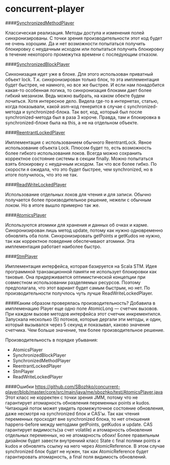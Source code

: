 concurrent-player
=================

####[SynchronizedMethodPlayer](/core/src/main/java/me/sbozhko/test/SynchronizedMethodPlayer.java)

Классическая реализация. Методы доступа и изменения полей синхронизированы. С точки зрения производительности этот код будет не очень хорошим. Да и нет возможности попытаться получить блокировку с неудачным исходом или попытаться получить блокировку в течение некоторого промежутка времени с последующим отказом. 

####[SynchronizedBlockPlayer](/core/src/main/java/me/sbozhko/test/SynchronizedBlockPlayer.java)

Синхонизация идет уже в блоке. Для этого использован приватный объект lock. Т.к. синхронизирован только блок, то эта имплементация будет быстрее, не намного, но все же быстрее. И если нам понадобится какая-то особенная логика, то синхронизация блоками дает более гибкий мезанизм. Ведь можно выбрать, на каком обекте будем лочиться. Хотя интересное дело. Видела где-то в интернетах, статью, когда показывали, какой asm-код генерится в случае с synchronized-метода и synchronized-блока. Так вот, код, который был после synchronized-метода был в раза 3 короче. Правда, там и блокировка в synchronized-блоке была на this, а не на отдельном объекте.

####[ReentrantLockedPlayer](/core/src/main/java/me/sbozhko/test/ReentrantLockedPlayer.java)

Имплементация с использованием обычного ReentrantLock. Явное использование объекта Lock. Плюсом будет то, есть возможность более гибкого использования локов. Всегда можно сохранить корректное состояние системы в секции finally. Можно попытаться взять блокировку с неудачным исходом. Так что все более гибко. По скорости я ожидала, что это будет быстрее, чем synchronized, но в итоге получилось, что это не так.

####[ReadWriteLockedPlayer](/corek/src/main/java/me/sbozhko/test/ReadWriteLockedPlayer.java)

Использование отдельных локов для чтения и для записи. Обычно получается более производительное решение, нежели с обычным локом. Но в итоге вышло примерно так же.

####[AtomicsPlayer](/core/src/main/java/me/sbozhko/test/AtomicsPlayer.java)

Используются атомики для хранения и данных об очках и карме. Синхронизирован лишь метод update, потому как нужно одновременно обновлять оба поля. Синхронизировать getPoints и getKudos не нужно, так как корректное поведение обеспечивают атомики. Эта имплементация работает наиболее быстро.

####[StmPlayer](/core/src/main/java/me/sbozhko/test/StmPlayer.java)

Имплементация интерфейса, которая базируется на Scala STM. Идея программной транзакционной памяти не использует блокировки как таковые. Она придерживается оптимистической концепции при совместном использовании разделяемых ресурсов. Поэтому предполагала, что этот вариант будет самым быстрым, но нет. По производительности получлось чуть лучше ReadWriteLockedPlayer.

####Каким образом проверялась производительность?
Добавила в имплеменацию Player еще одно поле AtomicLong — счетчик вызовов. При каждом вызове методов интерфейса этот счетчик инкрементился. Запускала несколько (5) потоков, которые дергали эти методы, и один, который вызывался через 5 секунд и показывал, каково значение счетчика. Чем больше значение, тем более производительное решение.

Производительность в порядке убывания: 
* AtomicsPlayer
* SynchronizedBlockPlayer
* SynchronizedMethodPlayer
* ReentrantLockedPlayer
* StmPlayer
* ReadWriteLockedPlayer

####Ошибки
https://github.com/SBozhko/concurrent-player/blob/master/core/src/main/java/me/sbozhko/test/AtomicsPlayer.java
Этот класс не корректен с точки зрения JMM, потому что не гарантирует атомарность обновления переменных points и kudos. Читающий поток может увидеть промежуточное состояние обновления, даже несмотря на synchronized блок и CAS'ы. Так как чтения переменных просходят вне synchronized блока, то нет отношения happens-before между методами getPoints, getKudos и update. СAS гарантирует видимость(за счет volatile) и атомарность обновления отдельных переменных, но не атомарность обоих! Более правильным дизайном будет завести внутрениий класс State c final полями points и kudos и обновлять ссылку на него через AtomicReference. В этом случае synchronized блок будет не нужен, так как AtomicReference будет гарантировать атомарность, а final поля видимость обновлений.
